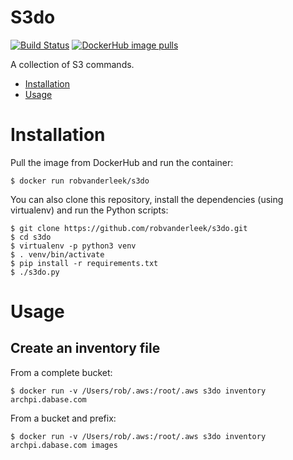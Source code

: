 # S3do

[![Build Status](https://github.com/robvanderleek/s3do/workflows/CICD/badge.svg)](https://github.com/robvanderleek/s3do/actions)
[![DockerHub image pulls](https://img.shields.io/docker/pulls/robvanderleek/s3do)](https://hub.docker.com/repository/docker/robvanderleek/s3do)

A collection of S3 commands.

* [Installation](#installation)
* [Usage](#usage)

# Installation

Pull the image from DockerHub and run the container:

```shell
$ docker run robvanderleek/s3do
``` 

You can also clone this repository, install the dependencies (using virtualenv) 
and run the Python scripts:

```shell
$ git clone https://github.com/robvanderleek/s3do.git
$ cd s3do
$ virtualenv -p python3 venv
$ . venv/bin/activate
$ pip install -r requirements.txt
$ ./s3do.py
```

# Usage

## Create an inventory file

From a complete bucket:

```shell
$ docker run -v /Users/rob/.aws:/root/.aws s3do inventory archpi.dabase.com 
```

From a bucket and prefix:

```shell
$ docker run -v /Users/rob/.aws:/root/.aws s3do inventory archpi.dabase.com images
```

